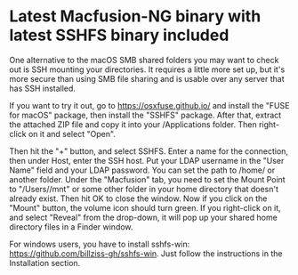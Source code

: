 Latest Macfusion-NG binary with latest SSHFS binary included
============================================================

One alternative to the macOS SMB shared folders you may want to check out is SSH mounting your directories. It requires a little more set up, but it's more secure than using SMB file sharing and is usable over any server that has SSH installed.

If you want to try it out, go to https://osxfuse.github.io/ and install the "FUSE for macOS" package, then install the "SSHFS" package. After that, extract the attached ZIP file and copy it into your /Applications folder. Then right-click on it and select "Open". 

Then hit the "+" button, and select SSHFS. Enter a name for the connection, then under Host, enter the SSH host. Put your LDAP username in the "User Name" field and your LDAP password. You can set the path to /home/<your username> or another folder. Under the "Macfusion" tab, you need to set the Mount Point to "/Users/<Your user name>/mnt" or some other folder in your home directory that doesn't already exist. Then hit OK to close the window. Now if you click on the "Mount" button, the volume icon should turn green. If you right-click on it, and select "Reveal" from the drop-down, it will pop up your shared home directory files in a Finder window.

For windows users, you have to install sshfs-win: https://github.com/billziss-gh/sshfs-win. Just follow the instructions in the Installation section.
